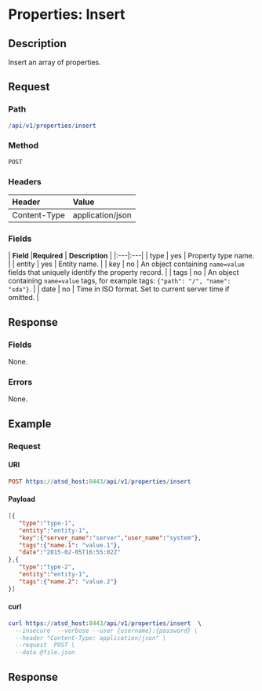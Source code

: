 # Properties: Insert

## Description

Insert an array of properties.

## Request

### Path

```elm
/api/v1/properties/insert
```

### Method

```
POST 
```

### Headers

|**Header**|**Value**|
|:---|:---|
| Content-Type | application/json |

### Fields

| **Field**  |**Required**  | **Description**  |
|:---|:---|
| type | yes | Property type name. |
| entity | yes | Entity name. |
| key | no | An object containing `name=value` fields that uniquely identify the property record. |
| tags | no | An object containing `name=value` tags, for example tags: `{"path": "/", "name": "sda"}`. |
| date | no | Time in ISO format. Set to current server time if omitted. |

## Response

### Fields

None.

### Errors

None.

## Example

### Request

#### URI

```elm
POST https://atsd_host:8443/api/v1/properties/insert
```

#### Payload

```json
[{
   "type":"type-1",
   "entity":"entity-1",
   "key":{"server_name":"server","user_name":"system"},
   "tags":{"name.1": "value.1"},
   "date":"2015-02-05T16:55:02Z"
},{
   "type":"type-2",
   "entity":"entity-1",
   "tags":{"name.2": "value.2"}
}]
```

#### curl

```elm
curl https://atsd_host:8443/api/v1/properties/insert  \
  --insecure  --verbose --user {username}:{password} \
  --header "Content-Type: application/json" \
  --request  POST \
  --data @file.json
```

## Response 

